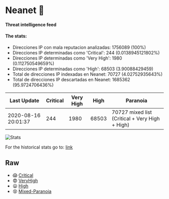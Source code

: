 # Neanet :hocho:
#### Threat intelligence feed
#### The stats:

- Direcciones IP con mala reputacion analizadas: 1756089 (100%)
- Direcciones IP determinadas como 'Critical':  244 (0.0138945121802%)
- Direcciones IP determinadas como 'Very High':  1980 (0.112750549659%)
- Direcciones IP determinadas como 'High':  68503 (3.90088429459)
- Total de direcciones IP indexadas en Neanet:  70727 (4.02752935643%)
- Total de direcciones IP descartadas en Neanet:  1685362 (95.9724706436%)

| Last Update | Critical | Very High | High | Paranoia |
| --- | --- | --- | --- | --- |
| 2020-08-16 20:01:37 | 244 | 1980 | 68503 | 70727 mixed list (Critical + Very High + High)|

![Stats](https://docs.google.com/spreadsheets/d/e/2PACX-1vSnaNMIXVabIpDJjufMlzH7poXnshF3mgd8Is1g9ytUEzVsP5my4Trn8f-xkoLLQ38xpL3HtmUexLo6/pubchart?oid=501124687&format=image)

For the historical stats go to: [link](/stats.csv)
## Raw
- :scream: [Critical](https://raw.githubusercontent.com/JavaGarcia/Neanet/master/blacklists/neanet_critical.txt)
- :fearful: [VeryHigh](https://raw.githubusercontent.com/JavaGarcia/Neanet/master/blacklists/neanet_veryHigh.txtt)
- :frowning: [High](https://raw.githubusercontent.com/JavaGarcia/Neanet/master/blacklists/neanet_high.txt)
- :dizzy_face: [Mixed-Paranoia](https://raw.githubusercontent.com/JavaGarcia/Neanet/master/blacklists/neanet_all.txt)







































































































































































































































